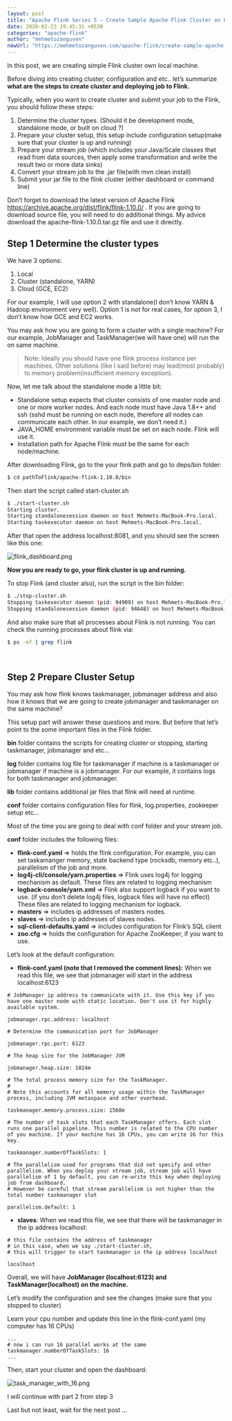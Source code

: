 ```yaml
---
layout: post
title: "Apache Flink Series 5 — Create Sample Apache Flink Cluster on Local Machine — Part 1"
date: 2020-02-23 19:45:31 +0530
categories: "apache-flink"
author: "mehmetozanguven"
newUrl: "https://mehmetozanguven.com/apache-flink/create-sample-apache-flink-cluster-part-1/"
---
```


In this post, we are creating simple Flink cluster own local machine.

Before diving into creating cluster, configuration and etc.. let’s summarize **what are the steps to create cluster and deploying job to Flink.**

Typically, when you want to create cluster and submit your job to the Flink, you should follow these steps:

1. Determine the cluster types. (Should it be development mode, standalone mode, or built on cloud ?)
2. Prepare your cluster setup, this setup include configuration setup(make sure that your cluster is up and running)
3. Prepare your stream job (which includes your Java/Scale classes that read from data sources, then apply some transformation and write the result two or more data sinks)
4. Convert your stream job to the .jar file(with mvn clean install)
5. Submit your jar file to the flink cluster (either dashboard or command line)

Don’t forget to download the latest version of Apache Flink https://archive.apache.org/dist/flink/flink-1.10.0/ . If you are going to download source file, you will need to do additional things. My advice download the apache-flink-1.10.0.tar.gz file and use it directly.

## Step 1 Determine the cluster types

We have 3 options:

1. Local
2. Cluster (standalone, YARN)
3. Cloud (GCE, EC2)

For our example, I will use option 2 with standalone(I don’t know YARN & Hadoop environment very well). Option 1 is not for real cases, for option 3, I don’t know how GCE and EC2 works.

You may ask how you are going to form a cluster with a single machine? For our example, JobManager and TaskManager(we will have one) will run the on same machine.

> Note: Ideally you should have one flink process instance per machines. Other solutions (like I said before) may lead(most probably) to memory problem(insufficient memory exception).

Now, let me talk about the standalone mode a little bit:

- Standalone setup expects that cluster consists of one master node and one or more worker nodes. And each node must have Java 1.8++ and ssh (sshd must be running on each node, therefore all nodes can communicate each other. In our example, we don’t need it.)
- JAVA_HOME environment variable must be set on each node. Flink will use it.
- Installation path for Apache Flink must be the same for each node/machine.

After downloading Flink, go to the your flink path and go to deps/bin folder:

```bash
$ cd pathToFlink/apache-flink-1.10.0/bin
```

Then start the script called start-cluster.sh

```bash
$ ./start-cluster.sh
Starting cluster.
Starting standalonesession daemon on host Mehmets-MacBook-Pro.local.
Starting taskexecutor daemon on host Mehmets-MacBook-Pro.local.
```

After that open the address localhost:8081, and you should see the screen like this one:

<img src="/assets/apache_flink/flink_dashboard.png" alt="flink_dashboard.png" title="Flink Dashboard" />

**Now you are ready to go, your flink cluster is up and running.**

To stop Flink (and cluster also), run the script in the bin folder:

```bash
$ ./stop-cluster.sh
Stopping taskexecutor daemon (pid: 94909) on host Mehmets-MacBook-Pro.local.
Stopping standalonesession daemon (pid: 94648) on host Mehmets-MacBook-Pro.local.
```

And also make sure that all processes about Flink is not running. You can check the running processes about flink via:

```bash
$ ps -ef | grep flink
```

<br />

## Step 2 Prepare Cluster Setup

You may ask how flink knows taskmanager, jobmanager address and also how it knows that we are going to create jobmanager and taskmanager on the same machine?

This setup part will answer these questions and more. But before that let’s point to the some important files in the Flink folder.

**bin** folder contains the scripts for creating cluster or stopping, starting taskmanager, jobmanager and etc...

**log** folder contains log file for taskmanager if machine is a taskmanager or jobmanager if machine is a jobmanager. For our example, it contains logs for both taskmanager and jobmanager.

**lib** folder contains additional jar files that flink will need at runtime.

**conf** folder contains configuration files for flink, log.properties, zookeeper setup etc…

Most of the time you are going to deal with conf folder and your stream job.

**conf** folder includes the following files:

- **flink-conf.yaml** => holds the flink configuration. For example, you can set taskamanger memory, state backend type (rocksdb, memory etc..), parallelism of the job and more.
- **log4j-cli/console/yarn.properties** => Flink uses log4j for logging mechanism as default. These files are related to logging mechanism
- **logback-console/yarn.xml** => Flink also support logback if you want to use. (if you don’t delete log4j files, logback files will have no effect) These files are related to logging mechanism for logback.
- **masters** => includes ip addresses of masters nodes.
- **slaves** => includes ip addresses of slaves nodes.
- **sql-client-defaults.yaml** => includes configuration for Flink’s SQL client
- **zoo.cfg** => holds the configuration for Apache ZooKeeper, if you want to use.

Let’s look at the default configuration:

- **flink-conf.yaml (note that I removed the comment lines):** When we read this file, we see that jobmanager will start in the address localhost:6123

```log
# JobManager ip address to communicate with it. Use this key if you have one master node with static location. Don't use it for highly available system.

jobmanager.rpc.address: localhost

# Determine the communication port for JobManager

jobmanager.rpc.port: 6123

# The heap size for the JobManager JVM

jobmanager.heap.size: 1024m

# The total process memory size for the TaskManager.
#
# Note this accounts for all memory usage within the TaskManager process, including JVM metaspace and other overhead.

taskmanager.memory.process.size: 1568m

# The number of task slots that each TaskManager offers. Each slot runs one parallel pipeline. This number is related to the CPU number of you machine. If your machine has 16 CPUs, you can write 16 for this key.

taskmanager.numberOfTaskSlots: 1

# The parallelism used for programs that did not specify and other parallelism. When you deploy your stream job, stream job will have parallelism of 1 by default, you can re-write this key when deploying job from dashboard.
# However be careful that stream parallelism is not higher than the total number taskmanager slot

parallelism.default: 1
```

- **slaves**: When we read this file, we see that there will be taskmanager in the ip address localhost:

```log
# this file contains the address of taskmanager
# in this case, when we say ./start-cluster.sh,
# this will trigger to start taskmanager in the ip address localhost

localhost
```

Overall, we will have **JobManager (localhost:6123) and TaskManager(localhost) on the machine.**

Let’s modify the configuration and see the changes (make sure that you stopped to cluster)

Learn your cpu number and update this line in the flink-conf.yaml (my computer has 16 CPUs)

```log
...
# now i can run 16 parallel works at the same
taskmanager.numberOfTaskSlots: 16
...
```

Then, start your cluster and open the dashboard:

<img src="/assets/apache_flink/task_manager_with_16.png" alt="task_manager_with_16.png" title="TaskManager with 16 parallel tasks" />

I will continue with part 2 from step 3

Last but not least, wait for the next post …
